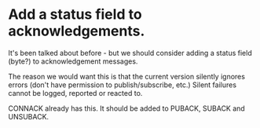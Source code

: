 # Add a status field to acknowledgements.

It's been talked about before - but we should consider adding a status field (byte?) to acknowledgement messages.  

The reason we would want this is that the current version silently ignores errors (don't have permission to publish/subscribe, etc.)  Silent failures cannot be logged, reported or reacted to.

CONNACK already has this.  It should be added to PUBACK, SUBACK and UNSUBACK.
